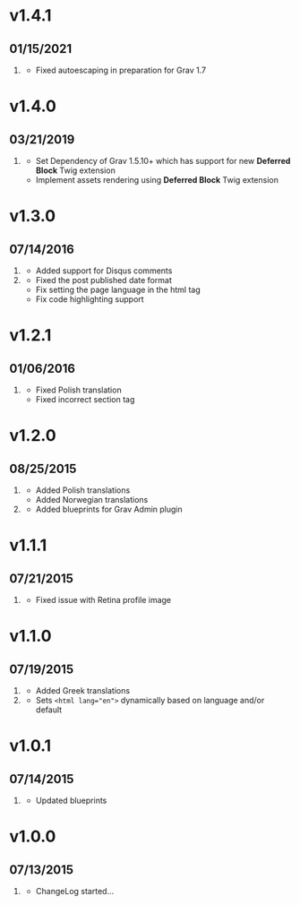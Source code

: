 # v1.4.1
## 01/15/2021

1. [](#improved)
    * Fixed autoescaping in preparation for Grav 1.7

# v1.4.0
## 03/21/2019

1. [](#new)
    * Set Dependency of Grav 1.5.10+ which has support for new **Deferred Block** Twig extension
    * Implement assets rendering using **Deferred Block** Twig extension 

# v1.3.0
## 07/14/2016

1. [](#new)
    * Added support for Disqus comments
1. [](#bugfix)
    * Fixed the post published date format
    * Fix setting the page language in the html tag
    * Fix code highlighting support
    
# v1.2.1
## 01/06/2016

1. [](#bugfix)
    * Fixed Polish translation
    * Fixed incorrect section tag

# v1.2.0
## 08/25/2015

1. [](#new)
    * Added Polish translations
    * Added Norwegian translations
1. [](#improved)
    * Added blueprints for Grav Admin plugin

# v1.1.1
## 07/21/2015

1. [](#bugfix)
    * Fixed issue with Retina profile image

# v1.1.0
## 07/19/2015

1. [](#new)
    * Added Greek translations
1. [](#improved)
    * Sets `<html lang="en">` dynamically based on language and/or default

# v1.0.1
## 07/14/2015

1. [](#improved)
    * Updated blueprints

# v1.0.0
## 07/13/2015

1. [](#new)
    * ChangeLog started...
